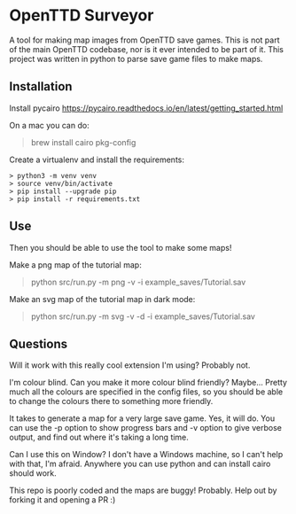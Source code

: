 # OpenTTD Surveyor
A tool for making map images from OpenTTD save games. This is not part of the main OpenTTD codebase, nor is it ever intended to be part of it. This project was written in python to parse save game files to make maps.

## Installation

Install pycairo
https://pycairo.readthedocs.io/en/latest/getting_started.html

On a mac you can do:
> brew install cairo pkg-config

Create a virtualenv and install the requirements:

```
> python3 -m venv venv
> source venv/bin/activate
> pip install --upgrade pip
> pip install -r requirements.txt
```

## Use

Then you should be able to use the tool to make some maps!

Make a png map of the tutorial map:
> python src/run.py -m png -v -i example_saves/Tutorial.sav

Make an svg map of the tutorial map in dark mode:
> python src/run.py -m svg -v -d -i example_saves/Tutorial.sav

## Questions

Will it work with this really cool extension I'm using?
Probably not.

I'm colour blind. Can you make it more colour blind friendly?
Maybe... Pretty much all the colours are specified in the config files, so you should be able to change the colours there to something more friendly.

It takes to generate a map for a very large save game.
Yes, it will do. You can use the -p option to show progress bars and -v option to give verbose output, and find out where it's taking a long time.

Can I use this on Window?
I don't have a Windows machine, so I can't help with that, I'm afraid. Anywhere you can use python and can install cairo should work.

This repo is poorly coded and the maps are buggy!
Probably. Help out by forking it and opening a PR :)
